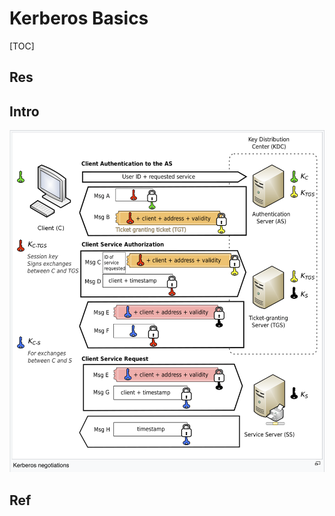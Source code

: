 # Kerberos Basics

[TOC]



## Res


## Intro
![](../../../../../../../../../../Assets/Pics/Screenshot%202023-06-07%20at%207.44.07%20PM.png)


## Ref

